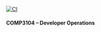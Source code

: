 [![CI](https://github.com/khalidwasim09/COMP3104/actions/workflows/ci.yml/badge.svg)](https://github.com/khalidwasim09/COMP3104/actions/workflows/ci.yml)

#### COMP3104 – Developer Operations

